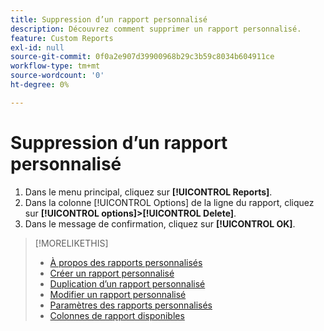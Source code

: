 ```yaml
---
title: Suppression d’un rapport personnalisé
description: Découvrez comment supprimer un rapport personnalisé.
feature: Custom Reports
exl-id: null
source-git-commit: 0f0a2e907d39900968b29c3b59c8034b604911ce
workflow-type: tm+mt
source-wordcount: '0'
ht-degree: 0%

---
```



# Suppression d’un rapport personnalisé

1. Dans le menu principal, cliquez sur **[!UICONTROL Reports]**.
1. Dans la colonne [!UICONTROL Options] de la ligne du rapport, cliquez sur **[!UICONTROL options]>[!UICONTROL Delete]**.
1. Dans le message de confirmation, cliquez sur **[!UICONTROL OK]**.

>[!MORELIKETHIS]
>
>* [À propos des rapports personnalisés](/help/dsp/reports/report-about.md)
>* [Créer un rapport personnalisé](/help/dsp/reports/report-create.md)
>* [Duplication d’un rapport personnalisé](/help/dsp/reports/report-copy.md)
>* [Modifier un rapport personnalisé](/help/dsp/reports/report-edit.md)
>* [Paramètres des rapports personnalisés](/help/dsp/reports/report-settings.md)
>* [Colonnes de rapport disponibles](/help/dsp/reports/report-columns.md)

